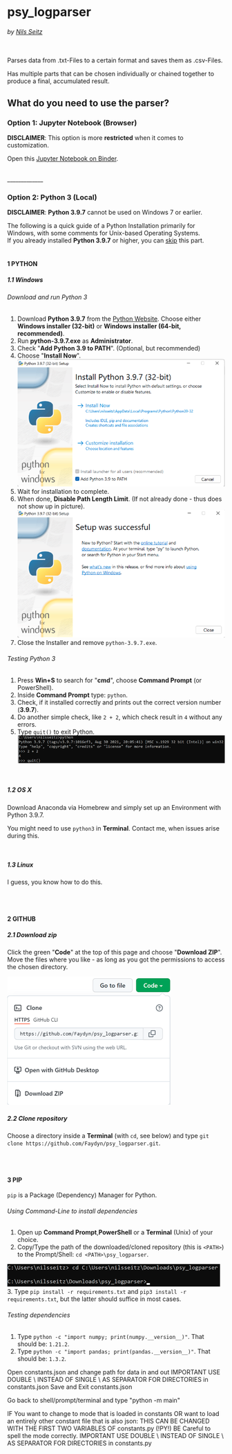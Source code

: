 # psy_logparser
###### by [Nils Seitz](https://github.com/Faydyn)

<br>
Parses data from .txt-Files to a certain format and saves them as .csv-Files.

Has multiple parts that can be chosen individually or chained together to produce a final, accumulated result.


## What do you need to use the parser?

### Option 1: Jupyter Notebook (Browser)

__DISCLAIMER__: This option is more __restricted__ when it comes to customization.

Open this [Jupyter Notebook on Binder](https://mybinder.org/v2/gh/Faydyn/psy_logparser.git/master).

<br>
_____________
<br>

### Option 2: Python 3 (Local)
__DISCLAIMER__: __Python 3.9.7__ cannot be used on Windows 7 or earlier.

The following is a quick guide of a Python Installation primarily for Windows, with some comments for Unix-based Operating Systems. <br>
If you already installed __Python 3.9.7__ or higher, you can [skip](https://github.com/Faydyn/psy_logparser#2-github-guide) this part.
<br>
<br>
#### 1 PYTHON 


##### 1.1 __Windows__

######  Download and run Python 3
1. Download __Python 3.9.7__ from the [Python Website](https://www.python.org/downloads/release/python-397/). Choose either __Windows installer (32-bit)__ or __Windows installer (64-bit, recommended)__.
2. Run __python-3.9.7.exe__ as __Administrator__.
3. Check "__Add Python 3.9 to PATH__". (Optional, but recommended)
4. Choose "__Install Now__". ![Install Python 3 Windows](img/py_install_start_win.png)
5. Wait for installation to complete.
6. When done, __Disable Path Length Limit__. (If not already done - thus does not show up in picture).
![Finished Python 3 Install Windows](img/py_install_done_win.png)
7. Close the Installer and remove `python-3.9.7.exe`. 

###### Testing Python 3
1. Press __Win+S__ to search for "__cmd__", choose __Command Prompt__ (or PowerShell).
2. Inside __Command Prompt__ type: `python`. 
3. Check, if it installed correctly and prints out the correct version number (__3.9.7__).
4. Do another simple check, like `2 + 2`, which check result in `4` without any errors.
5. Type `quit()` to exit Python.
![Python 3 Testing](img/py_check_done.png)

<br>

##### 1.2 __OS X__
Download Anaconda via Homebrew and simply set up an Environment with Python 3.9.7.

You might need to use `python3` in __Terminal__.
Contact me, when issues arise during this. 

<br>

##### 1.3 __Linux__
I guess, you know how to do this.

<br>
<br>

#### 2 GITHUB 

##### 2.1 __Download zip__
Click the green "__Code__" at the top of this page and choose "__Download ZIP__".
Move the files where you like - as long as you got the permissions to access the chosen directory.

![Download from Github](img/git_dl_clone.png)

##### 2.2 __Clone repository__
Choose a directory inside a __Terminal__ (with `cd`, see below) and type `git clone https://github.com/Faydyn/psy_logparser.git`.

<br>
<br>

#### 3 PIP 

`pip` is a Package (Dependency) Manager for Python. 

###### Using Command-Line to install dependencies

1. Open up __Command Prompt__,__PowerShell__ or a __Terminal__ (Unix) of your choice.
2. Copy/Type the path of the downloaded/cloned repository (this is `<PATH>`) to the Prompt/Shell: `cd <PATH>\psy_logparser`.

![Changing Directory in Terminal](img/terminal_cd_done.png)
3. Type `pip install -r requirements.txt` and `pip3 install -r requirements.txt`, but the latter should suffice in most cases.

###### Testing dependencies

1. Type `python -c "import numpy; print(numpy.__version__)"`. That should be: `1.21.2`. 
2. Type `python -c "import pandas; print(pandas.__version__)"`. That should be: `1.3.2`. 


Open constants.json and change path for data in and out
IMPORTANT USE DOUBLE \\ INSTEAD OF SINGLE \ AS SEPARATOR FOR DIRECTORIES in constants.json
Save and Exit constants.json 

Go back to shell/prompt/terminal and type "python -m main"

IF You want to change to mode that is loaded in constants OR want to load an 
entirely other constant file that is also json: 
THIS CAN BE CHANGED WITH THE FIRST TWO VARIABLES OF constants.py (!PY!)
BE Careful to spell the mode correctly. 
IMPORTANT USE DOUBLE \\ INSTEAD OF SINGLE \ AS SEPARATOR FOR DIRECTORIES in constants.py






